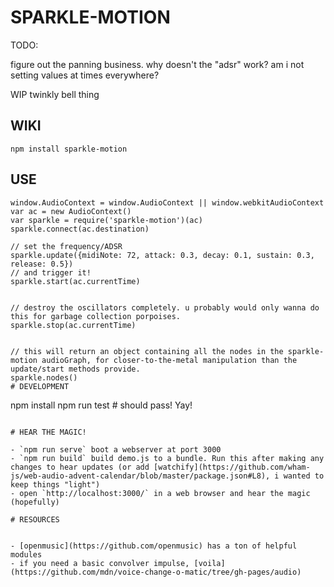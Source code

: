 # SPARKLE-MOTION



TODO:

figure out the panning business.
why doesn't the "adsr" work? am i not setting values at times everywhere?








WIP twinkly bell thing

## WIKI

`npm install sparkle-motion`

## USE
```
window.AudioContext = window.AudioContext || window.webkitAudioContext
var ac = new AudioContext()
var sparkle = require('sparkle-motion')(ac)
sparkle.connect(ac.destination)

// set the frequency/ADSR
sparkle.update({midiNote: 72, attack: 0.3, decay: 0.1, sustain: 0.3, release: 0.5})
// and trigger it!
sparkle.start(ac.currentTime)


// destroy the oscillators completely. u probably would only wanna do this for garbage collection porpoises.
sparkle.stop(ac.currentTime)


// this will return an object containing all the nodes in the sparkle-motion audioGraph, for closer-to-the-metal manipulation than the update/start methods provide.
sparkle.nodes()
# DEVELOPMENT

```
npm install
npm run test # should pass! Yay!
```

# HEAR THE MAGIC!

- `npm run serve` boot a webserver at port 3000
- `npm run build` build demo.js to a bundle. Run this after making any changes to hear updates (or add [watchify](https://github.com/wham-js/web-audio-advent-calendar/blob/master/package.json#L8), i wanted to keep things "light")
- open `http://localhost:3000/` in a web browser and hear the magic (hopefully)

# RESOURCES


- [openmusic](https://github.com/openmusic) has a ton of helpful modules
- if you need a basic convolver impulse, [voila](https://github.com/mdn/voice-change-o-matic/tree/gh-pages/audio)